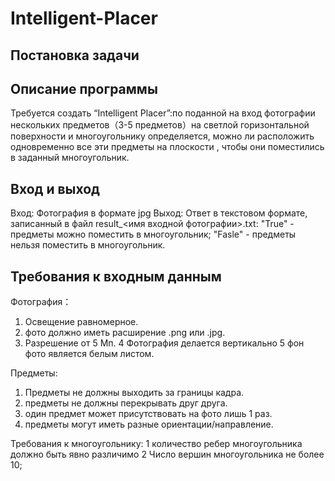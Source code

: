 # Intelligent-Placer
## Постановка задачи

## Описание программы

Требуется создать “Intelligent Placer”:по поданной на вход фотографии нескольких предметов（3-5 предметов）на светлой горизонтальной поверхности и многоугольнику определяется, можно ли расположить одновременно все эти предметы на плоскости , чтобы они поместились в заданный многоугольник.

## Вход и выход
Вход: Фотография в формате jpg
Выход: Ответ в текстовом формате, записанный в файл result_<имя входной фотографии>.txt:
"True" - предметы можно поместить в многоугольник;
"Fasle" - предметы нельзя поместить в многоугольник.

## Требования к входным данным
Фотография：
1. Освещение равномерное.
2. фото должно иметь расширение .png или .jpg.
3. Разрешение от 5 Мп.
4 Фотография делается вертикально
5 фон фото является белым листом.

Предметы:
1. Предметы не должны выходить за границы кадра.
2. предметы не должны перекрывать друг друга.
3. один предмет может присутствовать на фото лишь 1 раз.
4. предметы могут иметь разные ориентации/направление.

Требования к многоугольнику:
1 количество ребер многоугольника должно быть явно различимо
2 Число вершин многоугольника не более 10;
